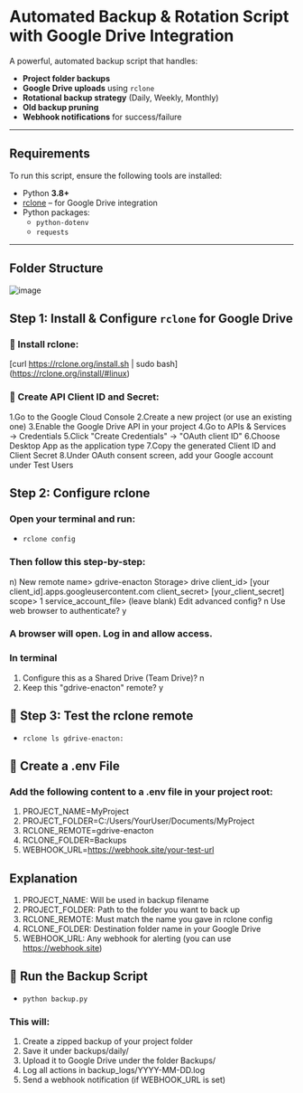 # Automated Backup & Rotation Script with Google Drive Integration

A powerful, automated backup script that handles:

- **Project folder backups**
- **Google Drive uploads** using `rclone`
- **Rotational backup strategy** (Daily, Weekly, Monthly)
- **Old backup pruning**
- **Webhook notifications** for success/failure

---

## Requirements

To run this script, ensure the following tools are installed:

- Python **3.8+**
- [rclone](https://rclone.org/) – for Google Drive integration
- Python packages:
  - `python-dotenv`
  - `requests`

---

## Folder Structure

  ![image](https://github.com/user-attachments/assets/6b38a0bf-cf4c-4dec-876d-89d4bdec9baf)



## Step 1: Install & Configure `rclone` for Google Drive

### 🔹 Install rclone:
[curl https://rclone.org/install.sh | sudo bash]  (https://rclone.org/install/#linux)

### 🔹 Create API Client ID and Secret:

1.Go to the Google Cloud Console
2.Create a new project (or use an existing one)
3.Enable the Google Drive API in your project
4.Go to APIs & Services → Credentials
5.Click "Create Credentials" → "OAuth client ID"
6.Choose Desktop App as the application type
7.Copy the generated Client ID and Client Secret
8.Under OAuth consent screen, add your Google account under Test Users


## Step 2: Configure rclone

### Open your terminal and run:
  - `rclone config`

### Then follow this step-by-step: 
n) New remote
name> gdrive-enacton
Storage> drive
client_id> [your client_id].apps.googleusercontent.com
client_secret> [your_client_secret]
scope> 1
service_account_file> (leave blank)
Edit advanced config? n
Use web browser to authenticate? y


### A browser will open. Log in and allow access.

### In terminal 
1. Configure this as a Shared Drive (Team Drive)? n
2. Keep this "gdrive-enacton" remote? y


## 🧪 Step 3: Test the rclone remote
 - `rclone ls gdrive-enacton:`

## 📄 Create a .env File

### Add the following content to a .env file in your project root:
1. PROJECT_NAME=MyProject
2. PROJECT_FOLDER=C:/Users/YourUser/Documents/MyProject
3. RCLONE_REMOTE=gdrive-enacton
4. RCLONE_FOLDER=Backups
5. WEBHOOK_URL=https://webhook.site/your-test-url


## Explanation

1. PROJECT_NAME: Will be used in backup filename
2. PROJECT_FOLDER: Path to the folder you want to back up
3. RCLONE_REMOTE: Must match the name you gave in rclone config
4. RCLONE_FOLDER: Destination folder name in your Google Drive
5. WEBHOOK_URL: Any webhook for alerting (you can use https://webhook.site)

## 🚀 Run the Backup Script
  - `python backup.py`

### This will:
1. Create a zipped backup of your project folder
2. Save it under backups/daily/
3. Upload it to Google Drive under the folder Backups/
4. Log all actions in backup_logs/YYYY-MM-DD.log
5. Send a webhook notification (if WEBHOOK_URL is set)


